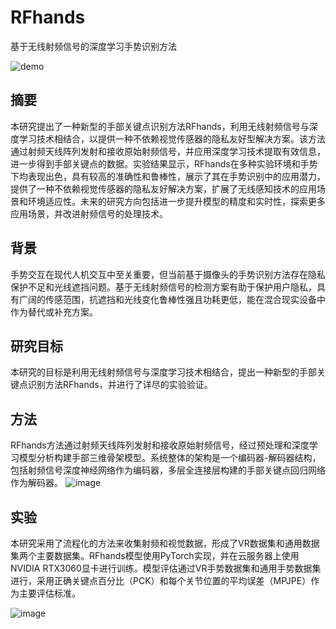 # RFhands
基于无线射频信号的深度学习手势识别方法

![demo](https://github.com/xiaochouyulalala/RFhands/assets/70216817/5b16442e-9568-4702-95fc-c67e69bcb101)

## 摘要
本研究提出了一种新型的手部关键点识别方法RFhands，利用无线射频信号与深度学习技术相结合，以提供一种不依赖视觉传感器的隐私友好型解决方案。该方法通过射频天线阵列发射和接收原始射频信号，并应用深度学习技术提取有效信息，进一步得到手部关键点的数据。实验结果显示，RFhands在多种实验环境和手势下均表现出色，具有较高的准确性和鲁棒性，展示了其在手势识别中的应用潜力，提供了一种不依赖视觉传感器的隐私友好解决方案，扩展了无线感知技术的应用场景和环境适应性。未来的研究方向包括进一步提升模型的精度和实时性，探索更多应用场景，并改进射频信号的处理技术。
## 背景
手势交互在现代人机交互中至关重要，但当前基于摄像头的手势识别方法存在隐私保护不足和光线遮挡问题。基于无线射频信号的检测方案有助于保护用户隐私，具有广阔的传感范围，抗遮挡和光线变化鲁棒性强且功耗更低，能在混合现实设备中作为替代或补充方案。
## 研究目标
本研究的目标是利用无线射频信号与深度学习技术相结合，提出一种新型的手部关键点识别方法RFhands，并进行了详尽的实验验证。
## 方法
RFhands方法通过射频天线阵列发射和接收原始射频信号，经过预处理和深度学习模型分析构建手部三维骨架模型。系统整体的架构是一个编码器-解码器结构，包括射频信号深度神经网络作为编码器，多层全连接层构建的手部关键点回归网络作为解码器。
![image](https://github.com/xiaochouyulalala/RFhands/assets/70216817/2b106a01-d06b-4e46-a472-f29889b892be)

## 实验
本研究采用了流程化的方法来收集射频和视觉数据，形成了VR数据集和通用数据集两个主要数据集。RFhands模型使用PyTorch实现，并在云服务器上使用NVIDIA RTX3060显卡进行训练。模型评估通过VR手势数据集和通用手势数据集进行，采用正确关键点百分比（PCK）和每个关节位置的平均误差（MPJPE）作为主要评估标准。


![image](https://github.com/xiaochouyulalala/RFhands/assets/70216817/086fcb6c-48b0-431b-a24e-8a0024976bcb)
